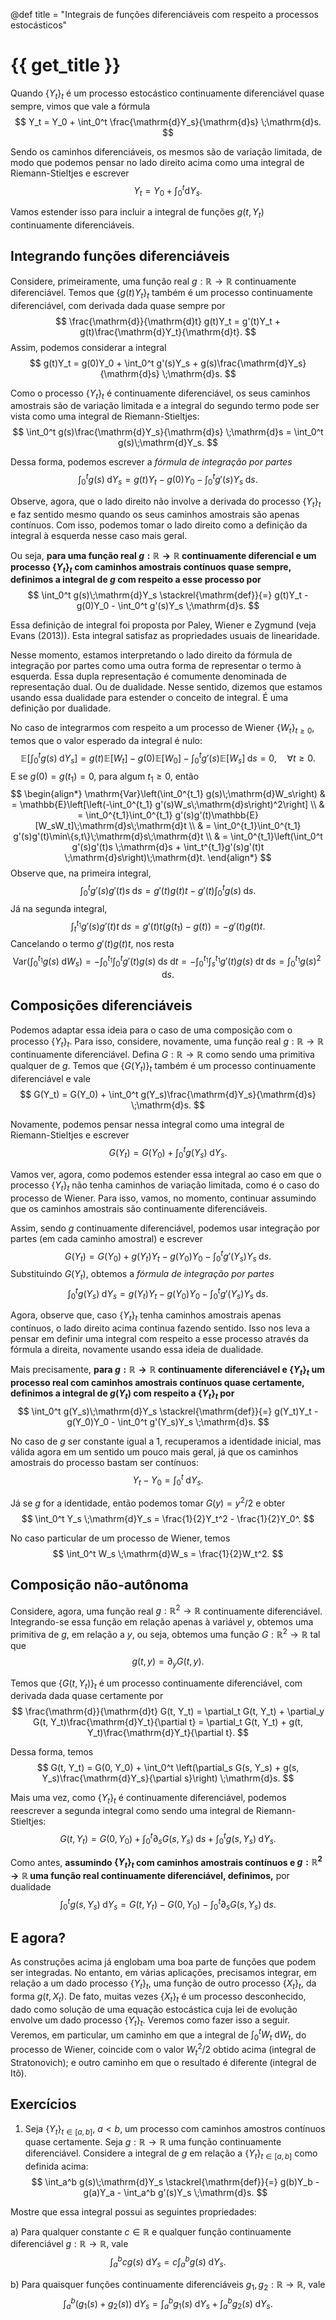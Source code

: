 @def title = "Integrais de funções diferenciáveis com respeito a processos estocásticos"

# {{ get_title }}

Quando $\{Y_t\}_t$ é um processo estocástico continuamente diferenciável quase sempre, vimos que vale a fórmula
$$
Y_t = Y_0 + \int_0^t \frac{\mathrm{d}Y_s}{\mathrm{d}s} \;\mathrm{d}s.
$$

Sendo os caminhos diferenciáveis, os mesmos são de variação limitada, de modo que podemos pensar no lado direito acima como uma integral de Riemann-Stieltjes e escrever
$$
Y_t = Y_0 + \int_0^t \mathrm{d}Y_s.
$$

Vamos estender isso para incluir a integral de funções $g(t, Y_t)$ continuamente diferenciáveis.

## Integrando funções diferenciáveis

Considere, primeiramente, uma função real $g:\mathbb{R} \rightarrow\mathbb{R}$ continuamente diferenciável. Temos que $\{g(t)Y_t\}_t$ também é um processo continuamente diferenciável, com derivada dada quase sempre por
$$
\frac{\mathrm{d}}{\mathrm{d}t} g(t)Y_t = g'(t)Y_t + g(t)\frac{\mathrm{d}Y_t}{\mathrm{d}t}.
$$
Assim, podemos considerar a integral
$$
g(t)Y_t = g(0)Y_0 + \int_0^t g'(s)Y_s + g(s)\frac{\mathrm{d}Y_s}{\mathrm{d}s} \;\mathrm{d}s.
$$

Como o processo $\{Y_t\}_t$ é continuamente diferenciável, os seus caminhos amostrais são de variação limitada e a integral do segundo termo pode ser vista como uma integral de Riemann-Stieltjes:
$$
\int_0^t g(s)\frac{\mathrm{d}Y_s}{\mathrm{d}s} \;\mathrm{d}s = \int_0^t g(s)\;\mathrm{d}Y_s.
$$

Dessa forma, podemos escrever a *fórmula de integração por partes*
$$
\int_0^t g(s)\;\mathrm{d}Y_s = g(t)Y_t - g(0)Y_0 - \int_0^t g'(s)Y_s \;\mathrm{d}s.
$$

Observe, agora, que o lado direito não involve a derivada do processo $\{Y_t\}_t$ e faz sentido mesmo quando os seus caminhos amostrais são apenas contínuos. Com isso, podemos tomar o lado direito como a definição da integral à esquerda nesse caso mais geral.

Ou seja, **para uma função real $g:\mathbb{R}\rightarrow \mathbb{R}$ continuamente diferencial e um processo $\{Y_t\}_t$ com caminhos amostrais contínuos quase sempre, definimos a integral de $g$ com respeito a esse processo por**
$$
\int_0^t g(s)\;\mathrm{d}Y_s \stackrel{\mathrm{def}}{=} g(t)Y_t - g(0)Y_0 - \int_0^t g'(s)Y_s \;\mathrm{d}s.
$$

Essa definição de integral foi proposta por Paley, Wiener e Zygmund (veja Evans (2013)). Esta integral satisfaz as propriedades usuais de linearidade.

Nesse momento, estamos interpretando o lado direito da fórmula de integração por partes como uma outra forma de representar o termo à esquerda. Essa dupla representação é comumente denominada de representação dual. Ou de dualidade. Nesse sentido, dizemos que estamos usando essa dualidade para estender o conceito de integral. É uma definição por dualidade.

No caso de integrarmos com respeito a um processo de Wiener $\{W_t\}_{t\geq 0}$, temos que o valor esperado da integral é nulo:
$$
\mathbb{E}\left[\int_0^t g(s)\;\mathrm{d}Y_s\right] = g(t)\mathbb{E}[W_t] - g(0)\mathbb{E}[W_0] - \int_0^t g'(s)\mathbb{E}[W_s] \;\mathrm{d}s = 0, \quad \forall t \geq 0.
$$
E se $g(0) = g(t_1) = 0$, para algum $t_1 \geq 0$, então
$$
\begin{align*}
\mathrm{Var}\left(\int_0^{t_1} g(s)\;\mathrm{d}W_s\right) & = \mathbb{E}\left[\left(-\int_0^{t_1} g'(s)W_s\;\mathrm{d}s\right)^2\right] \\
& = \int_0^{t_1}\int_0^{t_1} g'(s)g'(t)\mathbb{E}[W_sW_t]\;\mathrm{d}s\;\mathrm{d}t \\
& = \int_0^{t_1}\int_0^{t_1} g'(s)g'(t)\min\{s,t\}\;\mathrm{d}s\;\mathrm{d}t \\
& = \int_0^{t_1}\left(\int_0^t g'(s)g'(t)s \;\mathrm{d}s + \int_t^{t_1}g'(s)g'(t)t \;\mathrm{d}s\right)\;\mathrm{d}t.
\end{align*}
$$
Observe que, na primeira integral,
$$
\int_0^t g'(s)g'(t)s \;\mathrm{d}s = g'(t)g(t)t - g'(t)\int_0^t g(s)\;\mathrm{d}s.
$$
Já na segunda integral,
$$
\int_t^{t_1}g'(s)g'(t)t \;\mathrm{d}s = g'(t)t(g(t_1) - g(t)) = - g'(t)g(t)t.
$$
Cancelando o termo $g'(t)g(t)t$, nos resta
$$
\mathrm{Var}\left(\int_0^{t_1} g(s)\;\mathrm{d}W_s\right) = -\int_0^{t_1} \int_0^t g'(t)g(s)\;\mathrm{d}s\;\mathrm{d}t = - \int_0^{t_1}\int_s^{t_1} g'(t)g(s) \;\mathrm{d}t\;\mathrm{d}s = \int_0^{t_1} g(s)^2\;\mathrm{d}s.
$$

## Composições diferenciáveis

Podemos adaptar essa ideia para o caso de uma composição com o processo $\{Y_t\}_t$. Para isso, considere, novamente, uma função real $g:\mathbb{R} \rightarrow\mathbb{R}$ continuamente diferenciável. Defina $G:\mathbb{R} \rightarrow\mathbb{R}$ como sendo uma primitiva qualquer de $g$. Temos que $\{G(Y_t)\}_t$ também é um processo continuamente diferenciável e vale
$$
G(Y_t) = G(Y_0) + \int_0^t g(Y_s)\frac{\mathrm{d}Y_s}{\mathrm{d}s} \;\mathrm{d}s.
$$

Novamente, podemos pensar nessa integral como uma integral de Riemann-Stieltjes e escrever
$$
G(Y_t) = G(Y_0) + \int_0^t g(Y_s) \;\mathrm{d}Y_s.
$$

Vamos ver, agora, como podemos estender essa integral ao caso em que o processo $\{Y_t\}_t$ não tenha caminhos de variação limitada, como é o caso do processo de Wiener. Para isso, vamos, no momento, continuar assumindo que os caminhos amostrais são continuamente diferenciáveis.

Assim, sendo $g$ continuamente diferenciável, podemos usar integração por partes (em cada caminho amostral) e escrever
$$
G(Y_t) = G(Y_0) + g(Y_t)Y_t - g(Y_0)Y_0 - \int_0^t g'(Y_s)Y_s \;\mathrm{d}s.
$$
Substituindo $G(Y_t)$, obtemos a *fórmula de integração por partes*
$$
\int_0^t g(Y_s) \;\mathrm{d}Y_s = g(Y_t)Y_t - g(Y_0)Y_0 - \int_0^t g'(Y_s)Y_s \;\mathrm{d}s.
$$

Agora, observe que, caso $\{Y_t\}_t$ tenha caminhos amostrais apenas contínuos, o lado direito acima continua fazendo sentido. Isso nos leva a pensar em definir uma integral com respeito a esse processo através da fórmula a direita, novamente usando essa ideia de dualidade.

Mais precisamente, **para $g:\mathbb{R}\rightarrow \mathbb{R}$ continuamente diferenciável e $\{Y_t\}_t$ um processo real com caminhos amostrais contínuos quase certamente, definimos a integral de $g(Y_t)$ com respeito a $\{Y_t\}_t$ por**
$$
\int_0^t g(Y_s)\;\mathrm{d}Y_s \stackrel{\mathrm{def}}{=} g(Y_t)Y_t - g(Y_0)Y_0 - \int_0^t g'(Y_s)Y_s \;\mathrm{d}s.
$$

No caso de $g$ ser constante igual a $1$, recuperamos a identidade inicial, mas válida agora em um sentido um pouco mais geral, já que os caminhos amostrais do processo bastam ser contínuos:
$$
Y_t - Y_0 = \int_0^t \;\mathrm{d}Y_s.
$$

Já se $g$ for a identidade, então podemos tomar $G(y) = y^2/2$ e obter
$$
\int_0^t Y_s \;\mathrm{d}Y_s = \frac{1}{2}Y_t^2 - \frac{1}{2}Y_0^.
$$

No caso particular de um processo de Wiener, temos
$$
\int_0^t W_s \;\mathrm{d}W_s = \frac{1}{2}W_t^2.
$$

## Composição não-autônoma

Considere, agora, uma função real $g:\mathbb{R}^2 \rightarrow\mathbb{R}$ continuamente diferenciável. Integrando-se essa função em relação apenas à variável $y$, obtemos uma primitiva de $g$, em relação a $y$, ou seja, obtemos uma função $G:\mathbb{R}^2 \rightarrow \mathbb{R}$ tal que
$$
g(t, y) = \partial_y G(t, y).
$$

Temos que $\{G(t, Y_t)\}_t$ é um processo continuamente diferenciável, com derivada dada quase certamente por
$$
\frac{\mathrm{d}}{\mathrm{d}t} G(t, Y_t) = \partial_t G(t, Y_t) + \partial_y G(t, Y_t)\frac{\mathrm{d}Y_t}{\partial t} = \partial_t G(t, Y_t) + g(t, Y_t)\frac{\mathrm{d}Y_t}{\partial t}.
$$

Dessa forma, temos
$$
G(t, Y_t) = G(0, Y_0) + \int_0^t \left(\partial_s G(s, Y_s) + g(s, Y_s)\frac{\mathrm{d}Y_s}{\partial s}\right) \;\mathrm{d}s.
$$

Mais uma vez, como $\{Y_t\}_t$ é continuamente diferenciável, podemos reescrever a segunda integral como sendo uma integral de Riemann-Stieltjes:
$$
G(t, Y_t) = G(0, Y_0) + \int_0^t \partial_s G(s, Y_s) \;\mathrm{d}s + \int_0^t g(s, Y_s)\;\mathrm{d}Y_s.
$$

Como antes, **assumindo $\{Y_t\}_t$ com caminhos amostrais contínuos e $g:\mathbb{R}^2 \rightarrow\mathbb{R}$ uma função real continuamente diferenciável, definimos,** por dualidade
$$
\int_0^t g(s, Y_s)\;\mathrm{d}Y_s = G(t, Y_t) - G(0, Y_0) - \int_0^t \partial_s G(s, Y_s) \;\mathrm{d}s.
$$

## E agora?

As construções acima já englobam uma boa parte de funções que podem ser integradas. No entanto, em várias aplicações, precisamos integrar, em relação a um dado processo $\{Y_t\}_t$, uma função de outro processo $\{X_t\}_t$, da forma $g(t, X_t)$. De fato, muitas vezes $\{X_t\}_t$ é um processo desconhecido, dado como solução de uma equação estocástica cuja lei de evolução envolve um dado processo $\{Y_t\}_t$. Veremos como fazer isso a seguir. Veremos, em particular, um caminho em que a integral de $\int_0^t W_t \;\mathrm{d}W_t$, do processo de Wiener, coincide com o valor $W_t^2/2$ obtido acima (integral de Stratonovich); e outro caminho em que o resultado é diferente (integral de Itô).

## Exercícios

1. Seja $\{Y_t\}_{t \in [a,b]}$, $a < b$, um processo com caminhos amostros contínuos quase certamente. Seja $g:\mathbb{R}\rightarrow \mathbb{R}$ uma função continuamente diferenciável. Considere a integral de $g$ em relação a $\{Y_t\}_{t\in [a,b]}$ como definida acima:
$$
\int_a^b g(s)\;\mathrm{d}Y_s \stackrel{\mathrm{def}}{=} g(b)Y_b - g(a)Y_a - \int_a^b g'(s)Y_s \;\mathrm{d}s.
$$

Mostre que essa integral possui as seguintes propriedades:

a) Para qualquer constante $c\in\mathbb{R}$ e qualquer função continuamente diferenciável $g:\mathbb{R}\rightarrow\mathbb{R}$, vale
$$
\int_a^b c g(s)\;\mathrm{d}Y_s = c\int_a^b g(s)\;\mathrm{d}Y_s.
$$

b) Para quaisquer funções continuamente diferenciáveis $g_1, g_2:\mathbb{R} \rightarrow \mathbb{R}$, vale
$$
\int_a^b (g_1(s) + g_2(s)) \;\mathrm{d}Y_s = \int_a^b g_1(s) \;\mathrm{d}Y_s + \int_a^b g_2(s) \;\mathrm{d}Y_s.
$$

